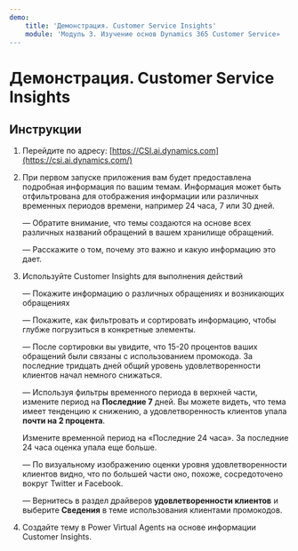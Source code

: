 ```yaml
---
demo:
    title: 'Демонстрация. Customer Service Insights'
    module: 'Модуль 3. Изучение основ Dynamics 365 Customer Service»
---
```


# Демонстрация. Customer Service Insights

## Инструкции

1. Перейдите по адресу: [https://CSI.ai.dynamics.com](https://csi.ai.dynamics.com/) 

2. При первом запуске приложения вам будет предоставлена подробная информация по вашим темам. Информация может быть отфильтрована для отображения информации или различных временных периодов времени, например 24 часа, 7 или 30 дней. 

	— Обратите внимание, что темы создаются на основе всех различных названий обращений в вашем хранилище обращений. 

	— Расскажите о том, почему это важно и какую информацию это дает. 

3. Используйте Customer Insights для выполнения действий

	— Покажите информацию о различных обращениях и возникающих обращениях

	— Покажите, как фильтровать и сортировать информацию, чтобы глубже погрузиться в конкретные элементы. 

	— После сортировки вы увидите, что 15-20 процентов ваших обращений были связаны с использованием промокода. За последние тридцать дней общий уровень удовлетворенности клиентов начал немного снижаться. 

	— Используя фильтры временного периода в верхней части, измените период на **Последние 7** дней. Вы можете видеть, что тема имеет тенденцию к снижению, а удовлетворенность клиентов упала **почти на 2 процента**. 

	Измените временной период на «Последние 24 часа». За последние 24 часа оценка упала еще больше. 

	— По визуальному изображению оценки уровня удовлетворенности клиентов видно, что по большей части оно, похоже, сосредоточено вокруг Twitter и Facebook. 

	— Вернитесь в раздел драйверов **удовлетворенности клиентов** и выберите **Сведения** в теме использования клиентами промокодов. 

4. Создайте тему в Power Virtual Agents на основе информации Customer Insights. 
